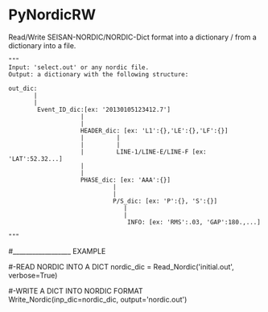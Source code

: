 # PyNordicRW
Read/Write SEISAN-NORDIC/NORDIC-Dict format into a dictionary / from a dictionary into a file.

    """
    Input: 'select.out' or any nordic file.
    Output: a dictionary with the following structure:

    out_dic:
           |
           |
            Event_ID_dic:[ex: '20130105123412.7']
                        |
                        |
                        HEADER_dic: [ex: 'L1':{},'LE':{},'LF':{}]
                        |         |
                        |         |
                        |         LINE-1/LINE-E/LINE-F [ex: 'LAT':52.32...]
                        |
                        |
                        PHASE_dic: [ex: 'AAA':{}]
                                 |
                                 | 
                                 P/S_dic: [ex: 'P':{}, 'S':{}]
                                    |
                                    |
                                     INFO: [ex: 'RMS':.03, 'GAP':180.,...]

    """
#__________________ EXAMPLE

#-READ NORDIC INTO A DICT
nordic_dic = Read_Nordic('initial.out', verbose=True)

#-WRITE A DICT INTO NORDIC FORMAT      
Write_Nordic(inp_dic=nordic_dic, output='nordic.out')

